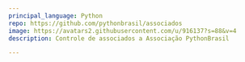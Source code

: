 ```yaml
---
principal_language: Python
repo: https://github.com/pythonbrasil/associados
image: https://avatars2.githubusercontent.com/u/916137?s=88&v=4
description: Controle de associados a Associação PythonBrasil

---
```

